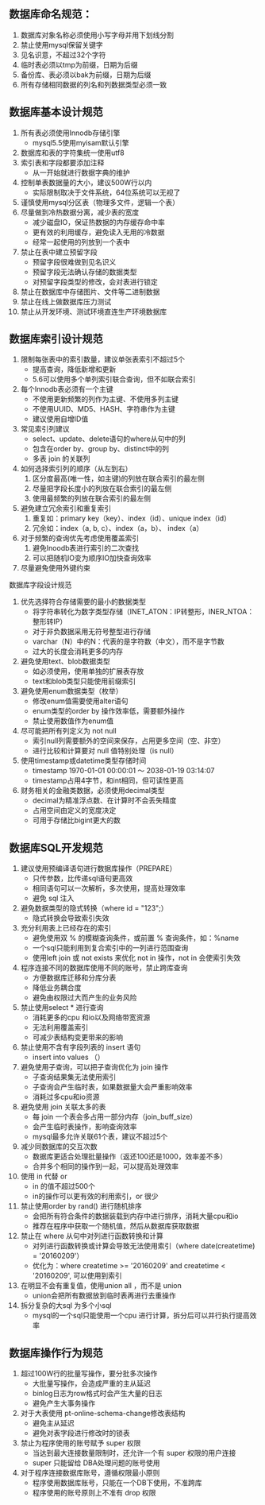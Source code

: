 ## 数据库命名规范：
1. 数据库对象名称必须使用小写字母并用下划线分割
2. 禁止使用mysql保留关键字
3. 见名识意，不超过32个字符
4. 临时表必须以tmp为前缀，日期为后缀
5. 备份库、表必须以bak为前缀，日期为后缀
6. 所有存储相同数据的列名和列数据类型必须一致

## 数据库基本设计规范
1. 所有表必须使用Innodb存储引擎
   - mysql5.5使用myisam默认引擎
2. 数据库和表的字符集统一使用utf8
3. 索引表和字段都要添加注释
   - 从一开始就进行数据字典的维护
4. 控制单表数据量的大小，建议500W行以内
   - 实际限制取决于文件系统，64位系统可以无视了
5. 谨慎使用mysql分区表（物理多文件，逻辑一个表）
6. 尽量做到冷热数据分离，减少表的宽度
   - 减少磁盘IO，保证热数据的内存缓存命中率
   - 更有效的利用缓存，避免读入无用的冷数据
   - 经常一起使用的列放到一个表中
7. 禁止在表中建立预留字段
   - 预留字段很难做到见名识义
   - 预留字段无法确认存储的数据类型
   - 对预留字段类型的修改，会对表进行锁定
8. 禁止在数据库中存储图片、文件等二进制数据
9. 禁止在线上做数据库压力测试
10. 禁止从开发环境、测试环境直连生产环境数据库

## 数据库索引设计规范
1. 限制每张表中的索引数量，建议单张表索引不超过5个
   - 提高查询，降低新增和更新
   - 5.6可以使用多个单列索引联合查询，但不如联合索引
2. 每个Innodb表必须有一个主键
   - 不使用更新频繁的列作为主键、不使用多列主键
   - 不使用UUID、MD5、HASH、字符串作为主键
   - 建议使用自增ID值
3. 常见索引列建议
   - select、update、delete语句的where从句中的列
   - 包含在order by、group by、distinct中的列
   - 多表 join 的关联列
4. 如何选择索引列的顺序（从左到右）
   1. 区分度最高(唯一性，如主键)的列放在联合索引的最左侧
   2. 尽量把字段长度小的列放在联合索引的最左侧
   3. 使用最频繁的列放在联合索引的最左侧
5. 避免建立冗余索引和重复索引
   1. 重复如：primary key（key）、index（id）、unique index（id）
   2. 冗余如：index（a, b, c）、index（a，b）、 index（a）
6. 对于频繁的查询优先考虑使用覆盖索引
   1. 避免Inoodb表进行索引的二次查找
   2. 可以把随机IO变为顺序IO加快查询效率
7. 尽量避免使用外键约束

数据库字段设计规范
1. 优先选择符合存储需要的最小的数据类型
   - 将字符串转化为数字类型存储（INET_ATON：IP转整形，INER_NTOA：整形转IP）
   - 对于非负数据采用无符号整型进行存储
   - varchar（N）中的N：代表的是字符数（中文），而不是字节数
   - 过大的长度会消耗更多的内存
2. 避免使用text、blob数据类型
   - 如必须使用，使用单独的扩展表存放
   - text和blob类型只能使用前缀索引
3. 避免使用enum数据类型（枚举）
   - 修改enum值需要使用alter语句
   - enum类型的order by 操作效率低，需要额外操作
   - 禁止使用数值作为enum值
4. 尽可能把所有列定义为 not null
   - 索引null列需要额外的空间来保存，占用更多空间（空、非空）
   - 进行比较和计算要对 null 值特别处理（is null）
5. 使用timestamp或datetime类型存储时间
   - timestamp 1970-01-01 00:00:01 ～ 2038-01-19 03:14:07
   - timestamp占用4字节，和int相同，但可读性更高
6. 财务相关的金融类数据，必须使用decimal类型
   - decimal为精准浮点数、在计算时不会丢失精度
   - 占用空间由定义的宽度决定
   - 可用于存储比bigint更大的数

## 数据库SQL开发规范
1. 建议使用预编译语句进行数据库操作（PREPARE）
   - 只传参数，比传递sql语句更高效
   - 相同语句可以一次解析，多次使用，提高处理效率
   - 避免 sql 注入
2. 避免数据类型的隐式转换（where id = "123";）
   - 隐式转换会导致索引失效
3. 充分利用表上已经存在的索引
   - 避免使用双 % 的模糊查询条件，或前置 % 查询条件，如：%name
   - 一个sql只能利用到复合索引中的一列进行范围查询
   - 使用left join 或 not exists 来优化 not in 操作，not in 会使索引失效
4. 程序连接不同的数据库使用不同的账号，禁止跨库查询
   - 方便数据库迁移和分库分表
   - 降低业务耦合度
   - 避免由权限过大而产生的业务风险
5. 禁止使用select * 进行查询
   - 消耗更多的cpu 和io以及网络带宽资源
   - 无法利用覆盖索引
   - 可减少表结构变更带来的影响
6. 禁止使用不含有字段列表的 insert 语句
   - insert into values （）
7. 避免使用子查询，可以把子查询优化为 join 操作
   - 子查询结果集无法使用索引
   - 子查询会产生临时表，如果数据量大会严重影响效率
   - 消耗过多cpu和io资源
8. 避免使用 join 关联太多的表
   - 每 join 一个表会多占用一部分内存（join_buff_size） 
   - 会产生临时表操作，影响查询效率
   - mysql最多允许关联61个表，建议不超过5个
9. 减少同数据库的交互次数
   - 数据库更适合处理批量操作（返还100还是1000，效率差不多）
   - 合并多个相同的操作到一起，可以提高处理效率
10. 使用 in 代替 or
    - in 的值不超过500个
    - in的操作可以更有效的利用索引，or 很少
11. 禁止使用order by rand() 进行随机排序
    - 会把所有符合条件的数据装载到内存中进行排序，消耗大量cpu和io
    - 推荐在程序中获取一个随机值，然后从数据库获取数据
12. 禁止在 where 从句中对列进行函数转换和计算
    - 对列进行函数转换或计算会导致无法使用索引（where date(createtime) = '20160209'）
    - 优化为：where createtime >= '20160209' and createtime < '20160209', 可以使用到索引
13. 在明显不会有重复值，使用union all ，而不是 union
    - union会把所有数据放到临时表再进行去重操作
14. 拆分复杂的大sql 为多个小sql
    - mysql的一个sql只能使用一个cpu 进行计算，拆分后可以并行执行提高效率

## 数据库操作行为规范
1. 超过100W行的批量写操作，要分批多次操作
   - 大批量写操作，会造成严重的主从延迟
   - binlog日志为row格式时会产生大量的日志
   - 避免产生大事务操作
2. 对于大表使用 pt-online-schema-change修改表结构
   - 避免主从延迟
   - 避免对表字段进行修改时的锁表
3. 禁止为程序使用的账号赋予 super 权限
   - 当达到最大连接数量限制时，还允许一个有 super 权限的用户连接
   - super 只能留给 DBA处理问题的账号使用
4. 对于程序连接数据库账号，遵循权限最小原则
   - 程序使用数据库账号，只能在一个DB下使用，不准跨库
   - 程序使用的账号原则上不准有 drop 权限
